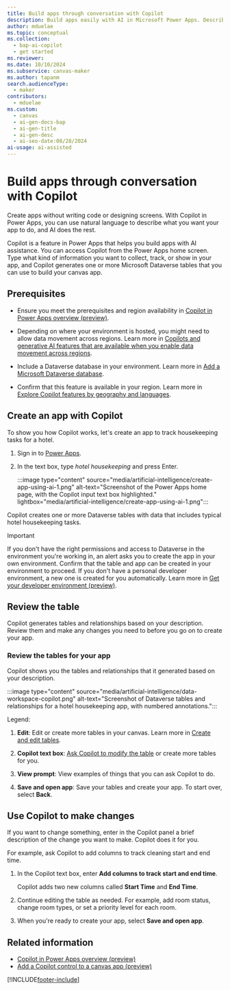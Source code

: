 ```yaml
---
title: Build apps through conversation with Copilot 
description: Build apps easily with AI in Microsoft Power Apps. Describe the information you want to collect, track, or show in your app, and Copilot creates Dataverse tables and guides you through the process.
author: mduelae
ms.topic: conceptual
ms.collection:
  - bap-ai-copilot
  - get started
ms.reviewer:
ms.date: 10/10/2024
ms.subservice: canvas-maker
ms.author: tapanm
search.audienceType:
  - maker
contributors:
  - mduelae
ms.custom:
  - canvas
  - ai-gen-docs-bap
  - ai-gen-title
  - ai-gen-desc
  - ai-seo-date:08/28/2024
ai-usage: ai-assisted
---
```


# Build apps through conversation with Copilot 

Create apps without writing code or designing screens. With Copilot in Power Apps, you can use natural language to describe what you want your app to do, and AI does the rest.

Copilot is a feature in Power Apps that helps you build apps with AI assistance. You can access Copilot from the Power Apps home screen. Type what kind of information you want to collect, track, or show in your app, and Copilot generates one or more Microsoft Dataverse tables that you can use to build your canvas app.

## Prerequisites

- Ensure you meet the prerequisites and region availability in [Copilot in Power Apps overview (preview)](ai-overview.md).

- Depending on where your environment is hosted, you might need to allow data movement across regions. Learn more in [Copilots and generative AI features that are available when you enable data movement across regions](/power-platform/admin/geographical-availability-copilot#copilots-and-generative-ai-features-that-are-available-when-you-enable-data-movement-across-regions).

- Include a Dataverse database in your environment. Learn more in [Add a Microsoft Dataverse database](/power-platform/admin/create-database).

- Confirm that this feature is available in your region. Learn more in [Explore Copilot features by geography and languages](https://releaseplans.microsoft.com/en-US/availability-reports/?report=copilotfeaturereport).


## Create an app with Copilot

To show you how Copilot works, let's create an app to track housekeeping tasks for a hotel.

1. Sign in to [Power Apps](https://make.powerapps.com).

1. In the text box, type *hotel housekeeping* and press Enter.

   :::image type="content" source="media/artificial-intelligence/create-app-using-ai-1.png" alt-text="Screenshot of the Power Apps home page, with the Copilot input text box highlighted." lightbox="media/artificial-intelligence/create-app-using-ai-1.png":::

Copilot creates one or more Dataverse tables with data that includes typical hotel housekeeping tasks.

> [!IMPORTANT]
> If you don't have the right permissions and access to Dataverse in the environment you're working in, an alert asks you to create the app in your own environment. Confirm that the table and app can be created in your environment to proceed. If you don't have a personal developer environment, a new one is created for you automatically. Learn more in [Get your developer environment (preview)](../maker-create-environment.md).

## Review the table

Copilot generates tables and relationships based on your description. Review them and make any changes you need to before you go on to create your app.

### Review the tables for your app

Copilot shows you the tables and relationships that it generated based on your description.

:::image type="content" source="media/artificial-intelligence/data-workspace-copilot.png" alt-text="Screenshot of Dataverse tables and relationships for a hotel housekeeping app, with numbered annotations.":::

Legend:

1. **Edit**: Edit or create more tables in your canvas. Learn more in [Create and edit tables](../data-platform/create-edit-entities-portal.md).

1. **Copilot text box**: [Ask Copilot to modify the table](#use-copilot-to-make-changes) or create more tables for you.

1. **View prompt**: View examples of things that you can ask Copilot to do.

1. **Save and open app**: Save your tables and create your app. To start over, select **Back**.


## Use Copilot to make changes

If you want to change something, enter in the Copilot panel a brief description of the change you want to make. Copilot does it for you.

For example, ask Copilot to add columns to track cleaning start and end time.

1. In the Copilot text box, enter **Add columns to track start and end time**.

    Copilot adds two new columns called **Start Time** and **End Time**.

1. Continue editing the table as needed. For example, add room status, change room types, or set a priority level for each room.

1. When you're ready to create your app, select **Save and open app**.

## Related information

- [Copilot in Power Apps overview (preview)](ai-overview.md)
- [Add a Copilot control to a canvas app (preview)](add-ai-copilot.md)

[!INCLUDE[footer-include](../../includes/footer-banner.md)]
